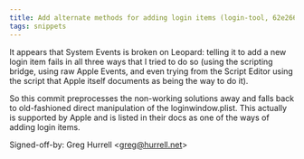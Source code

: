 ```yaml
---
title: Add alternate methods for adding login items (login-tool, 62e266f)
tags: snippets
---
```


It appears that System Events is broken on Leopard: telling it to add a new login item fails in all three ways that I tried to do so (using the scripting bridge, using raw Apple Events, and even trying from the Script Editor using the script that Apple itself documents as being the way to do it).

So this commit preprocesses the non-working solutions away and falls back to old-fashioned direct manipulation of the loginwindow.plist. This actually is supported by Apple and is listed in their docs as one of the ways of adding login items.

Signed-off-by: Greg Hurrell &lt;greg@hurrell.net&gt;
